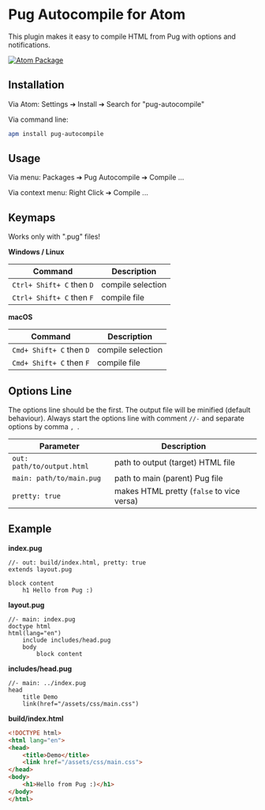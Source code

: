 
# Pug Autocompile for Atom

This plugin makes it easy to compile HTML from Pug with options and notifications.

[![Atom Package](https://img.shields.io/apm/dm/pug-autocompile.svg?style=flat-square)](https://atom.io/packages/pug-autocompile)

## Installation

Via Atom: Settings ➔ Install ➔ Search for "pug-autocompile"

Via command line:

```sh
apm install pug-autocompile
```

## Usage

Via menu: Packages ➔ Pug Autocompile ➔ Compile ...

Via context menu: Right Click ➔ Compile ...

## Keymaps

Works only with ".pug" files!

**Windows / Linux**

| Command | Description |
| --- | --- |
| `Ctrl+ Shift+ C` then `D` | compile selection |
| `Ctrl+ Shift+ C` then `F` | compile file |

**macOS**

| Command | Description |
| --- | --- |
| `Cmd+ Shift+ C` then `D` | compile selection |
| `Cmd+ Shift+ C` then `F` | compile file |

## Options Line

The options line should be the first. The output file will be minified (default behaviour). Always start the options line with comment `//-` and separate options by comma `, `.

| Parameter | Description |
| --- | --- |
| `out: path/to/output.html` | path to output (target) HTML file |
| `main: path/to/main.pug` | path to main (parent) Pug file |
| `pretty: true` | makes HTML pretty (`false` to vice versa) |

## Example

**index.pug**

```pug
//- out: build/index.html, pretty: true
extends layout.pug

block content
    h1 Hello from Pug :)
```

**layout.pug**

```pug
//- main: index.pug
doctype html
html(lang="en")
    include includes/head.pug
    body
        block content
```

**includes/head.pug**

```pug
//- main: ../index.pug
head
    title Demo
    link(href="/assets/css/main.css")
```

**build/index.html**

```html
<!DOCTYPE html>
<html lang="en">
<head>
    <title>Demo</title>
    <link href="/assets/css/main.css">
</head>
<body>
    <h1>Hello from Pug :)</h1>
</body>
</html>
```
